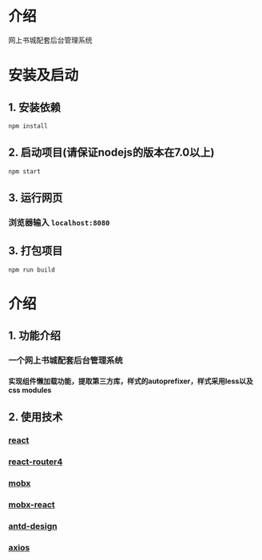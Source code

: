 # 介绍
网上书城配套后台管理系统

# 安装及启动
## 1. 安装依赖 
`npm install`
## 2. 启动项目(请保证nodejs的版本在7.0以上)
`npm start`
## 3. 运行网页
### 浏览器输入 `localhost:8080`
## 3. 打包项目
`npm run build`
# 介绍
## 1. 功能介绍
### 一个网上书城配套后台管理系统
#### 实现组件懒加载功能，提取第三方库，样式的autoprefixer，样式采用less以及css modules
## 2. 使用技术
### [react](https://facebook.github.io/react/)
### [react-router4](https://github.com/ReactTraining/react-router)
### [mobx](https://github.com/mobxjs/mobx)
### [mobx-react](https://github.com/mobxjs/mobx-react)
### [antd-design](https://ant.design/docs/react/introduce-cn)
### [axios](https://github.com/mzabriskie/axios)